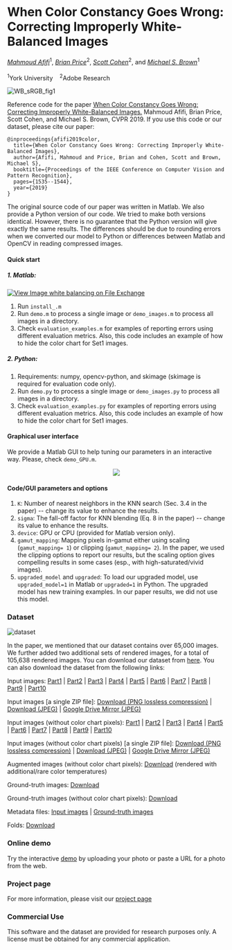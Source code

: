 # When Color Constancy Goes Wrong: Correcting Improperly White-Balanced Images
*[Mahmoud Afifi](https://sites.google.com/view/mafifi)*<sup>1</sup>, *[Brian Price](https://www.brianpricephd.com/)*<sup>2</sup>, *[Scott Cohen](https://research.adobe.com/person/scott-cohen/)*<sup>2</sup>, and *[Michael S. Brown](http://www.cse.yorku.ca/~mbrown/)*<sup>1</sup>
<br></br><sup>1</sup>York University &nbsp;&nbsp; <sup>2</sup>Adobe Research

![WB_sRGB_fig1](https://user-images.githubusercontent.com/37669469/76103171-3d3bf600-5f9f-11ea-9267-db077e7ddb51.jpg)

Reference code for the paper [When Color Constancy Goes Wrong:
Correcting Improperly White-Balanced Images.](http://openaccess.thecvf.com/content_CVPR_2019/papers/Afifi_When_Color_Constancy_Goes_Wrong_Correcting_Improperly_White-Balanced_Images_CVPR_2019_paper.pdf) Mahmoud Afifi, Brian Price, Scott Cohen, and Michael S. Brown, CVPR 2019. If you use this code or our dataset, please cite our paper:
```
@inproceedings{afifi2019color,
  title={When Color Constancy Goes Wrong: Correcting Improperly White-Balanced Images},
  author={Afifi, Mahmoud and Price, Brian and Cohen, Scott and Brown, Michael S},
  booktitle={Proceedings of the IEEE Conference on Computer Vision and Pattern Recognition},
  pages={1535--1544},
  year={2019}
}
```

The original source code of our paper was written in Matlab. We also provide a Python version of our code. We tried to make both versions identical.
However, there is no guarantee that the Python version will give exactly the same results. 
The differences should be due to rounding errors when we converted our model to Python or differences between Matlab and OpenCV in reading compressed images.


#### Quick start

##### 1. Matlab:
[![View Image white balancing on File Exchange](https://www.mathworks.com/matlabcentral/images/matlab-file-exchange.svg)](https://www.mathworks.com/matlabcentral/fileexchange/73428-image-white-balancing)
1. Run `install_.m`
2. Run `demo.m` to process a single image or `demo_images.m` to process all images in a directory.
3. Check `evaluation_examples.m` for examples of reporting errors using different evaluation metrics. Also, this code includes an example of how to hide the color chart for Set1 images.

##### 2. Python:
1. Requirements: numpy, opencv-python, and skimage (skimage is required for evaluation code only).
2. Run `demo.py` to process a single image or `demo_images.py` to process all images in a directory.
3. Check `evaluation_examples.py` for examples of reporting errors using different evaluation metrics. Also, this code includes an example of how to hide the color chart for Set1 images.


#### Graphical user interface
We provide a Matlab GUI to help tuning our parameters in an interactive way. Please, check `demo_GPU.m`.
<p align="center">
  <img src="https://user-images.githubusercontent.com/37669469/76103283-6c526780-5f9f-11ea-9f2c-ad9d87d95fb7.gif">
</p>




#### Code/GUI parameters and options
1. `K`: Number of nearest neighbors in the KNN search (Sec. 3.4 in the paper) -- change its value to enhance the results.
2. `sigma`: The fall-off factor for KNN blending (Eq. 8 in the paper) -- change its value to enhance the results.
3. `device`: GPU or CPU (provided for Matlab version only).
4. `gamut_mapping`: Mapping pixels in-gamut either using scaling (`gamut_mapping= 1`) or clipping  (`gamut_mapping= 2`). In the paper, we used the clipping options to report our results, 
but the scaling option gives compelling results in some cases (esp., with high-saturated/vivid images). 
5. `upgraded_model` and `upgraded`: To load our upgraded model, use `upgraded_model=1` in Matlab or `upgraded=1` in Python. The upgraded model has new training examples. In our paper results, we did not use this model.

### Dataset

![dataset](https://user-images.githubusercontent.com/37669469/80766673-f3413d80-8b13-11ea-98f2-9dcebaa481d2.png)

In the paper, we mentioned that our dataset contains over 65,000 images. We further added two additional sets of rendered images, for a total of 105,638 rendered images. 
You can download our dataset from [here](http://cvil.eecs.yorku.ca/projects/public_html/sRGB_WB_correction/dataset.html). You can also download the dataset from the following links:

Input images: [Part1](https://ln2.sync.com/dl/df390d230/bcxms94b-fh7wiwb2-cjv22e95-ijqq8pry) | [Part2](https://ln2.sync.com/dl/a91b94bf0/frnsyykq-z3hhmjkj-adrxqj3h-v6v8637z/view/default/9967673500008) | [Part3](https://ln2.sync.com/dl/98719b4f0/i9zh42sd-7isdxqvh-rbrhgxbc-z7adicv4) | [Part4](https://ln2.sync.com/dl/07b36ff40/xrfe55mc-zjda4wp7-67jxgug4-7cjw5qda) | [Part5](https://ln2.sync.com/dl/7f8be8910/bwnahjub-ttystr9d-dnvu2wuj-gez7enha) | [Part6](https://ln2.sync.com/dl/a80481330/27zamddw-e6zezbpt-erqt5e3a-5x7we5uj) | [Part7](https://ln2.sync.com/dl/c647defb0/k824nusp-nb964z7f-xd6q79i7-v7j8w3z9) | [Part8](https://ln2.sync.com/dl/b0433ce80/4gbk7q9q-b96s62vi-qektmg5t-akqhueen) | [Part9](https://ln2.sync.com/dl/271048960/f2c4gr6m-9frsuuc7-g5r47tzh-4s8m55tk) | [Part10](https://ln2.sync.com/dl/21ce83f60/v36jwspj-e4mw2vtb-s6ifkgmv-jzc8mvya)

Input images [a single ZIP file]: [Download (PNG lossless compression)](https://ln2.sync.com/dl/21ce83f60/v36jwspj-e4mw2vtb-s6ifkgmv-jzc8mvya) | [Download (JPEG)](https://ln2.sync.com/dl/823095230/w94kcz2k-778ezdij-7xanis7k-67wtt6b7) | [Google Drive Mirror (JPEG)](https://drive.google.com/file/d/12UhutFIMgnm27Eo6zrieat_kwbneh8Lw/view?usp=sharing)

Input images (without color chart pixels): [Part1](https://ln2.sync.com/dl/bd8d95590/jnd4k56e-firy4vq7-8rdjucac-zfr8a47f/view/default/9967673050008) | [Part2](https://ln2.sync.com/dl/e99ba85e0/3t3wyk8n-u5c5cc7v-xr5yzh9x-wz69u97d) | [Part3](https://ln2.sync.com/dl/76cf59c80/hk7vazpq-g3tqrnt2-3ptcqw8y-fmwtdzzx) | [Part4](https://ln2.sync.com/dl/428149ef0/r5e6ahwr-ubhqugd6-bendw5ac-cdyvif99) | [Part5](https://ln2.sync.com/dl/5bc462790/y2nkwaue-z6jvs798-7gps6k8m-nhq7z89b) | [Part6](https://ln2.sync.com/dl/c659fee90/unka53m7-gxf2hmpw-ts3fqewc-9a7ekhf6) | [Part7](https://ln2.sync.com/dl/945b316e0/xzsq94w2-k4t4bfut-a7r2qh2d-y683fgk8) | [Part8](https://ln2.sync.com/dl/997b2b460/ig8rnuhc-e488k3y2-9j7iwva5-vv4siwp4) | [Part9](https://ln2.sync.com/dl/d69b8cb70/455f389w-jpzt2pm8-2f7pgdz8-g4dwqexm) | [Part10](https://ln2.sync.com/dl/c35a43450/gdrfdgz2-a34fjigz-5pwmgcth-2hw3ztvb)

Input images (without color chart pixels) [a single ZIP file]: [Download (PNG lossless compression)](https://ln2.sync.com/dl/c35a43450/gdrfdgz2-a34fjigz-5pwmgcth-2hw3ztvb) | [Download (JPEG)](https://ln2.sync.com/dl/69186ed90/vhk63ik9-mfun6pmz-y4nd4hqu-bnfrxv53) | [Google Drive Mirror (JPEG)](https://drive.google.com/file/d/1p8X-328dHw0KxkEgKfUHiDd-sV1e0kKV/view?usp=sharing)

Augmented images (without color chart pixels): [Download](https://ln2.sync.com/dl/fd890f450/qptvg83f-h5evnawu-62ksiv99-jjmtiwyv) (rendered with additional/rare color temperatures)

Ground-truth images: [Download](https://ln2.sync.com/dl/1f607c380/ypyw5z4p-q765pviu-rc8tzi2n-4pyyep8h)

Ground-truth images (without color chart pixels): [Download](https://ln2.sync.com/dl/afb9c68a0/kzbvche9-wfqfddjx-462f8xdv-pncntp8g/view/default/9967672880008)

Metadata files: [Input images](https://ln2.sync.com/dl/1ecab3360/e452ufey-6q23a2mn-bgnxu5x8-cu2hmj8f/view/default/9967672840008) | [Ground-truth images](https://ln2.sync.com/dl/e386982f0/9t49ej9n-db6bmkr9-gaactnii-kbyua7gn)

Folds: [Download](https://ln2.sync.com/dl/16e553bc0/s7eyufdq-h4i82udv-m4t3jp73-cc98jeze)


### Online demo
Try the interactive [demo](http://130.63.97.192/WB_for_srgb_rendered_images/demo.php) by uploading your photo or paste a URL for a photo from the web.


### Project page
For more information, please visit our [project page](http://cvil.eecs.yorku.ca/projects/public_html/sRGB_WB_correction/index.html)

### Commercial Use
This software and the dataset are provided for research purposes only. A license must be obtained for any commercial application.
